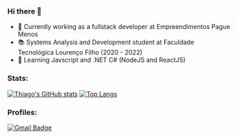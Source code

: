 ### Hi there 👋

  - 🔭 Currently working as a fullstack developer at Empreendimentos Pague Menos
  - 📚 Systems Analysis and Development student at Faculdade Tecnológica Lourenço Filho (2020 - 2022)
  - 🌱 Learning Javscript and .NET C# (NodeJS and ReactJS)
  
  ### Stats:
  [![Thiago's GitHub stats](https://github-readme-stats.vercel.app/api?username=mariothiago&theme=dark&layout=compact)](https://github.com/mariothiago/github-readme-stats)
  [![Top Langs](https://github-readme-stats.vercel.app/api/top-langs/?username=mariothiago&theme=dark&layout=compact)](https://github.com/mariothiago/github-readme-stats)
  
  ### Profiles:
  [![Gmail Badge](https://img.shields.io/badge/-mario.thiago247@gmail.com-c14438?style=flat-square&logo=Gmail&logoColor=white&link=mailto:mario.thiago247@gmail.com)](mailto:mario.thiago247@gmail.com)
<!--
**mariothiago/mariothiago** is a ✨ _special_ ✨ repository because its `README.md` (this file) appears on your GitHub profile.

Here are some ideas to get you started:

- 🔭 I’m currently working on ...
- 🌱 I’m currently learning ...
- 👯 I’m looking to collaborate on ...
- 🤔 I’m looking for help with ...
- 💬 Ask me about ...
- 📫 How to reach me: ...
- 😄 Pronouns: ...
- ⚡ Fun fact: ...
-->
